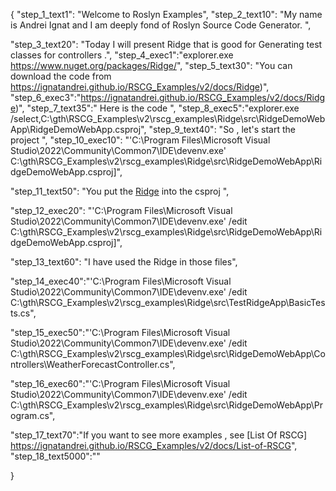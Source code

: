 {
    "step_1_text1": "Welcome to Roslyn Examples",
    "step_2_text10": "My name is Andrei Ignat and I am deeply fond of Roslyn Source Code Generator. ",

"step_3_text20": "Today I will present Ridge  that is good for Generating test classes for controllers .",
"step_4_exec1":"explorer.exe https://www.nuget.org/packages/Ridge/",
"step_5_text30": "You can download the code from https://ignatandrei.github.io/RSCG_Examples/v2/docs/Ridge)",
"step_6_exec3":"https://ignatandrei.github.io/RSCG_Examples/v2/docs/Ridge)",
"step_7_text35":" Here is the code ",
"step_8_exec5":"explorer.exe /select,C:\\gth\\RSCG_Examples\\v2\\rscg_examples\\Ridge\\src\\RidgeDemoWebApp\\RidgeDemoWebApp.csproj",
"step_9_text40": "So , let's start the project ",
"step_10_exec10": "'C:\\Program Files\\Microsoft Visual Studio\\2022\\Community\\Common7\\IDE\\devenv.exe' C:\\gth\\RSCG_Examples\\v2\\rscg_examples\\Ridge\\src\\RidgeDemoWebApp\\RidgeDemoWebApp.csproj]",

"step_11_text50": "You put the  [Ridge](https://www.nuget.org/packages/Ridge/) into the csproj ",

"step_12_exec20": "'C:\\Program Files\\Microsoft Visual Studio\\2022\\Community\\Common7\\IDE\\devenv.exe' /edit C:\\gth\\RSCG_Examples\\v2\\rscg_examples\\Ridge\\src\\RidgeDemoWebApp\\RidgeDemoWebApp.csproj]",

"step_13_text60": "I have used the Ridge in those files",


"step_14_exec40":"'C:\\Program Files\\Microsoft Visual Studio\\2022\\Community\\Common7\\IDE\\devenv.exe' /edit C:\\gth\\RSCG_Examples\\v2\\rscg_examples\\Ridge\\src\\TestRidgeApp\\BasicTests.cs",

"step_15_exec50":"'C:\\Program Files\\Microsoft Visual Studio\\2022\\Community\\Common7\\IDE\\devenv.exe' /edit C:\\gth\\RSCG_Examples\\v2\\rscg_examples\\Ridge\\src\\RidgeDemoWebApp\\Controllers\\WeatherForecastController.cs",

"step_16_exec60":"'C:\\Program Files\\Microsoft Visual Studio\\2022\\Community\\Common7\\IDE\\devenv.exe' /edit C:\\gth\\RSCG_Examples\\v2\\rscg_examples\\Ridge\\src\\RidgeDemoWebApp\\Program.cs",

"step_17_text70":"If you want to see more examples , see  [List Of RSCG] https://ignatandrei.github.io/RSCG_Examples/v2/docs/List-of-RSCG",
"step_18_text5000":""

}